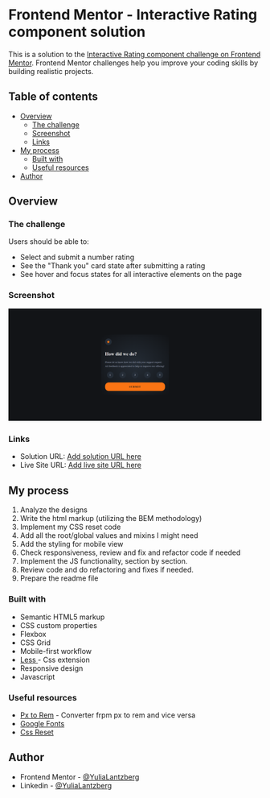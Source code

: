 # Frontend Mentor - Interactive Rating component solution

This is a solution to the [Interactive Rating component challenge on Frontend Mentor](https://www.frontendmentor.io/challenges/interactive-rating-component-koxpeBUmI). Frontend Mentor challenges help you improve your coding skills by building realistic projects.

## Table of contents

- [Overview](#overview)
  - [The challenge](#the-challenge)
  - [Screenshot](#screenshot)
  - [Links](#links)
- [My process](#my-process)
  - [Built with](#built-with)
  - [Useful resources](#useful-resources)
- [Author](#author)

## Overview

### The challenge

Users should be able to:

- Select and submit a number rating
- See the "Thank you" card state after submitting a rating
- See hover and focus states for all interactive elements on the page

### Screenshot

![](images/screenshot.png)

### Links

- Solution URL: [Add solution URL here](https://github.com/YuliaLantzberg/interactive-rating-component_fm)
- Live Site URL: [Add live site URL here](https://yulialantzberg.github.io/interactive-rating-component_fm/)

## My process

1. Analyze the designs
2. Write the html markup (utilizing the BEM methodology)
3. Implement my CSS reset code
4. Add all the root/global values and mixins I might need
5. Add the styling for mobile view
6. Check responsiveness, review and fix and refactor code if needed
7. Implement the JS functionality, section by section.
8. Review code and do refactoring and fixes if needed.
9. Prepare the readme file

### Built with

- Semantic HTML5 markup
- CSS custom properties
- Flexbox
- CSS Grid
- Mobile-first workflow
- [Less ](https://lesscss.org/) - Css extension
- Responsive design
- Javascript

### Useful resources

- [Px to Rem](https://nekocalc.com/px-to-rem-converter) - Converter frpm px to rem and vice versa
- [Google Fonts](https://fonts.google.com/)
- [Css Reset](https://www.joshwcomeau.com/css/custom-css-reset/#one-box-sizing-model-2)

## Author

- Frontend Mentor - [@YuliaLantzberg](https://www.frontendmentor.io/profile/YuliaLantzberg)
- Linkedin - [@YuliaLantzberg](https://www.linkedin.com/in/yulia-lantzberg/)
